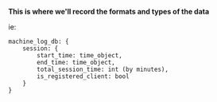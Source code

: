 **This is where we'll record the formats and types of the data**

ie:
~~~~
machine_log_db: {
    session: {
        start_time: time_object,
        end_time: time_object,
        total_session_time: int (by minutes),
        is_registered_client: bool
    }   
}
~~~~

